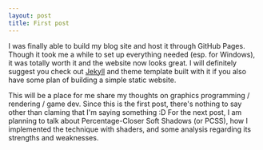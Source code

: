 ```yaml
---
layout: post
title: First post
---
```


I was finally able to build my blog site and host it through GitHub Pages. Though it took me a while to set up everything needed (esp. for Windows), it was totally worth it and the website now looks great. I will definitely suggest you check out [Jekyll](https://jekyllrb.com) and theme template built with it if you also have some plan of building a simple static website.

This will be a place for me share my thoughts on graphics programming / rendering / game dev. Since this is the first post, there's nothing to say other than claming that I'm saying something :D For the next post, I am planning to talk about Percentage-Closer Soft Shadows (or PCSS), how I implemented the technique with shaders, and some analysis regarding its strengths and weaknesses.
